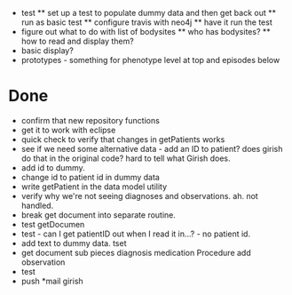 
*  test
** set up a test to populate dummy data and then get back out
** run as basic test
** configure travis with neo4j
** have it run the test
* figure out what to do with list of bodysites
** who has bodysites?
** how to read and display them?
* basic display?
* prototypes - something for phenotype level at top and  episodes below

Done
====
* confirm that new repository functions
* get it to work with eclipse
* quick check to verify that changes in getPatients works
* see if we need some alternative data - add an ID to patient? does girish do that in the original code? hard to tell what Girish does.
* add id to dummy.
* change id to patient id in dummy data
* write getPatient in the data model utility
* verify why we're not seeing diagnoses and observations. ah. not handled.
* break get document into separate routine.
* test getDocumen
* test - can I get patientID out when I read it in...? - no patient id.
* add text to dummy data. tset 
* get document sub pieces 
		diagnosis
		medication
		Procedure
		add observation
* test
* push
*mail girish